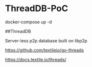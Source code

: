 # ThreadDB-PoC

docker-compose up -d

##ThreadDB

Server-less p2p database built on libp2p

https://github.com/textileio/go-threads

https://docs.textile.io/threads/
